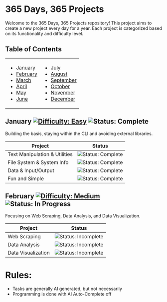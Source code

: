 # 365 Days, 365 Projects

Welcome to the 365 Days, 365 Projects repository! This project aims to create a new project every day for a year. Each project is categorized based on its functionality and difficulty level.

## Table of Contents

<table>
  <tr>
    <td>
      <ul>
        <li><a href="#january">January</a></li>
        <li><a href="#february">February</a></li>
        <li><a href="#march">March</a></li>
        <li><a href="#april">April</a></li>
        <li><a href="#may">May</a></li>
        <li><a href="#june">June</a></li>
      </ul>
    </td>
    <td>
      <ul>
        <li><a href="#july">July</a></li>
        <li><a href="#august">August</a></li>
        <li><a href="#september">September</a></li>
        <li><a href="#october">October</a></li>
        <li><a href="#november">November</a></li>
        <li><a href="#december">December</a></li>
      </ul>
    </td>
  </tr>
</table>

## January [![Difficulty: Easy](https://img.shields.io/badge/Difficulty-Easy-brightgreen)](https://img.shields.io/badge/Difficulty-Easy-brightgreen) ![Status: Complete](https://img.shields.io/badge/Status-Complete-blue)

Building the basis, staying within the CLI and avoiding external libraries.

| Project                       | Status                                                                 |
| ----------------------------- | ---------------------------------------------------------------------- |
| Text Manipulation & Utilities | ![Status: Complete](https://img.shields.io/badge/Status-Complete-blue) |
| File System & System Info     | ![Status: Complete](https://img.shields.io/badge/Status-Complete-blue) |
| Data & Input/Output           | ![Status: Complete](https://img.shields.io/badge/Status-Complete-blue) |
| Fun and Simple                | ![Status: Complete](https://img.shields.io/badge/Status-Complete-blue) |

## February [![Difficulty: Medium](https://img.shields.io/badge/Difficulty-Medium-yellow)](https://img.shields.io/badge/Difficulty-Medium-yellow) ![Status: In Progress](https://img.shields.io/badge/Status-In%20Progress-orange)

Focusing on Web Scraping, Data Analysis, and Data Visualization.

| Project            | Status                                                                    |
| ------------------ | ------------------------------------------------------------------------- |
| Web Scraping       | ![Status: Incomplete](https://img.shields.io/badge/Status-Incomplete-red) |
| Data Analysis      | ![Status: Incomplete](https://img.shields.io/badge/Status-Incomplete-red) |
| Data Visualization | ![Status: Incomplete](https://img.shields.io/badge/Status-Incomplete-red) |

# Rules:
- Tasks are generally AI generated, but not necessarily 
- Programming is done with AI Auto-Complete off
